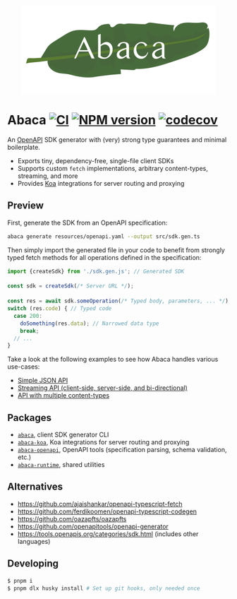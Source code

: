 <p align="center">
  <img src="assets/logo.png" height="200" stype="margin: 2em;"/>
</p>

# Abaca [![CI](https://github.com/opvious/abaca/actions/workflows/ci.yml/badge.svg)](https://github.com/opvious/abaca/actions/workflows/ci.yml) [![NPM version](https://img.shields.io/npm/v/abaca.svg)](https://www.npmjs.com/package/abaca) [![codecov](https://codecov.io/gh/opvious/abaca/branch/main/graph/badge.svg?token=XuV2bcZPjJ)](https://codecov.io/gh/opvious/abaca)

An [OpenAPI][] SDK generator with (very) strong type guarantees and minimal
boilerplate.

+ Exports tiny, dependency-free, single-file client SDKs
+ Supports custom `fetch` implementations, arbitrary content-types, streaming,
  and more
+ Provides [Koa][] integrations for server routing and proxying


## Preview

First, generate the SDK from an OpenAPI specification:

```sh
abaca generate resources/openapi.yaml --output src/sdk.gen.ts
```

Then simply import the generated file in your code to benefit from strongly
typed fetch methods for all operations defined in the specification:

```typescript
import {createSdk} from './sdk.gen.js'; // Generated SDK

const sdk = createSdk(/* Server URL */);

const res = await sdk.someOperation(/* Typed body, parameters, ... */);
switch (res.code) { // Typed code
  case 200:
    doSomething(res.data); // Narrowed data type
    break;
  // ...
}
```

Take a look at the following examples to see how Abaca handles various
use-cases:

+ [Simple JSON API](/examples/json)
+ [Streaming API (client-side, server-side, and
  bi-directional)](/examples/streaming)
+ [API with multiple content-types](/examples/multi-content)


## Packages

+ [`abaca`](/packages/abaca), client SDK generator CLI
+ [`abaca-koa`](/packages/abaca-koa), Koa integrations for server routing and
  proxying
+ [`abaca-openapi`](/packages/abaca-openapi), OpenAPI tools (specification
  parsing, schema validation, etc.)
+ [`abaca-runtime`](/packages/abaca-runtime), shared utilities


## Alternatives

+ https://github.com/ajaishankar/openapi-typescript-fetch
+ https://github.com/ferdikoomen/openapi-typescript-codegen
+ https://github.com/oazapfts/oazapfts
+ https://github.com/openapitools/openapi-generator
+ https://tools.openapis.org/categories/sdk.html (includes other languages)


## Developing

```sh
$ pnpm i
$ pnpm dlx husky install # Set up git hooks, only needed once
```


[OpenAPI]: https://www.openapis.org/
[Koa]: https://koajs.com/
[string literals]: https://www.typescriptlang.org/docs/handbook/2/everyday-types.html#literal-types
